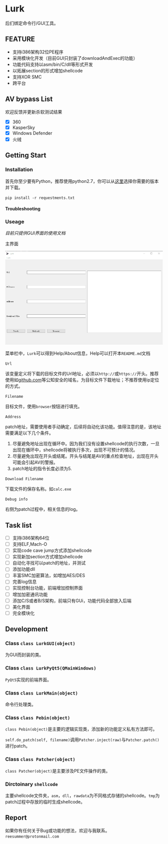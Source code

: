 # Lurk

后们绑定命令行/GUI工具。

## FEATURE

- 支持i386架构32位PE程序
- 采用模块化开发（目前GUI只封装了downloadAndExec的功能）
- 功能代码支持以asm/bin/C/dll等形式开发
- 以拓展section的形式增加shellcode
- 支持XOR SMC
- 跨平台

## AV bypass List

欢迎反馈并更新杀软测试结果

- [x] 360
- [x] KasperSky
- [x] Windows Defender
- [x] 火绒

## Getting Start

### Installation

首先你至少要有Python，推荐使用python2.7，你可以从[这里](https://www.python.org/downloads/)选择你需要的版本并下载。

`pip install -r requestments.txt`

#### Troubleshooting

### Useage

*目前只提供GUI界面的使用文档*

主界面

![main](resource/main.png)

菜单栏中，`Lurk`可以得到Help/About信息，Help可以打开本`README.md`文档

`Url`

该变量定义将下载的目标文件的Url地址，必须以`http://`或`https://`开头。推荐使用如[github.com](github.com)等公知安全的域名，为目标文件下载地址；不推荐使用ip定位的方式。

`Filename`

目标文件，使用`browser`按钮进行填充。

`Address`

patch地址，需要使用者手动确定，后续将自动化该功能。值得注意的是，该地址需要满足以下几个条件。

1. 尽量避免地址出现在循环中。因为我们没有设置shellcode的执行次数，一旦出现在循环中，shellcode将被执行多次，出现不可预计的情况。
2. 尽量避免出现在开头或结尾。开头与结尾是AV的重点检查地址，出现在开头可能会引起AV的警报。
3. patch地址的指令长度必须为5.

`Download Filename`

下载文件的保存名称。如`calc.exe`

`Debug info`

右侧为patch过程中，相关信息的log。

## Task list

- [ ] 支持i386架构64位
- [ ] 支持ELF,Mach-O
- [ ] 实现code cave jump方式添加shellcode
- [ ] 实现新加section方式增加shellcode
- [ ] 自动化寻找可以patch的地址，并测试
- [ ] 添加功能dll
- [ ] 丰富SMC加密算法，如增加AES/DES
- [ ] 完善log信息
- [ ] 实现控制台功能，前端增加控制界面
- [ ] 增加加密通讯功能
- [ ] 添加C/S或者B/S架构，前端只有GUi，功能代码全部放入后端
- [ ] 美化界面
- [ ] 完全模块化

## Development

### Class `class LurkGUI(object)`

为GUI而封装的类。

### Class `class LurkPyQt5(QMainWindows)`

`PyQt5`实现的前端界面。

### Class `class LurkMain(object)`

命令行处理类。

### Class `class Pebin(object)`

`class Pebin(object)`是主要的逻辑实现类，添加新的功能定义私有方法即可。

`self.do_patch(self, filename)`调用`Patcher.inject(raw)`与`Patcher.patch()`进行patch。

### Class `class Patcher(object)`

`class Patcher(object)`是主要涉及PE文件操作的类。

### Dirctoinary `shellcode`

主要shellcode文件夹，`asm`，`dll`，`rawdata`为不同格式存储的shellcode。`tmp`为patch过程中存放的临时生成shellcode。

## Report

如果你有任何关于Bug或功能的想法，欢迎与我联系。`reesummer@protonmail.com`
